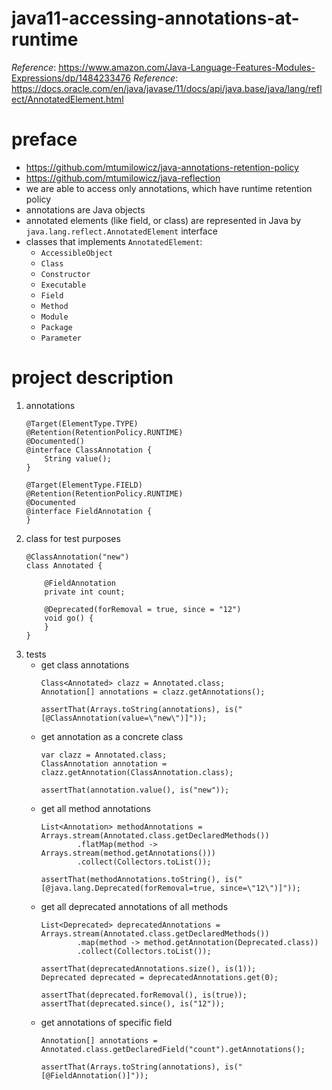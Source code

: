 # java11-accessing-annotations-at-runtime
_Reference_: https://www.amazon.com/Java-Language-Features-Modules-Expressions/dp/1484233476
_Reference_: https://docs.oracle.com/en/java/javase/11/docs/api/java.base/java/lang/reflect/AnnotatedElement.html

# preface
* https://github.com/mtumilowicz/java-annotations-retention-policy
* https://github.com/mtumilowicz/java-reflection
* we are able to access only annotations, which have runtime retention policy
* annotations are Java objects
* annotated elements (like field, or class) are represented in Java
by `java.lang.reflect.AnnotatedElement` interface
* classes that implements `AnnotatedElement`:
    * `AccessibleObject`
    * `Class`
    * `Constructor`
    * `Executable`
    * `Field`
    * `Method`
    * `Module`
    * `Package`
    * `Parameter`

# project description
1. annotations
    ```
    @Target(ElementType.TYPE)
    @Retention(RetentionPolicy.RUNTIME)
    @Documented()
    @interface ClassAnnotation {
        String value();
    }
    ```
    ```
    @Target(ElementType.FIELD)
    @Retention(RetentionPolicy.RUNTIME)
    @Documented
    @interface FieldAnnotation {
    }
    ```
1. class for test purposes
    ```
    @ClassAnnotation("new")
    class Annotated {
        
        @FieldAnnotation
        private int count;
        
        @Deprecated(forRemoval = true, since = "12")
        void go() {
        }
    }
    ```
1. tests
    * get class annotations
        ```
        Class<Annotated> clazz = Annotated.class;
        Annotation[] annotations = clazz.getAnnotations();
        
        assertThat(Arrays.toString(annotations), is("[@ClassAnnotation(value=\"new\")]"));
        ```
    * get annotation as a concrete class
        ```
        var clazz = Annotated.class;
        ClassAnnotation annotation = clazz.getAnnotation(ClassAnnotation.class);
        
        assertThat(annotation.value(), is("new"));
        ```
    * get all method annotations
        ```
        List<Annotation> methodAnnotations = Arrays.stream(Annotated.class.getDeclaredMethods())
                .flatMap(method -> Arrays.stream(method.getAnnotations()))
                .collect(Collectors.toList());
        
        assertThat(methodAnnotations.toString(), is("[@java.lang.Deprecated(forRemoval=true, since=\"12\")]"));
        ```
    * get all deprecated annotations of all methods
        ```
        List<Deprecated> deprecatedAnnotations = Arrays.stream(Annotated.class.getDeclaredMethods())
                .map(method -> method.getAnnotation(Deprecated.class))
                .collect(Collectors.toList());
        
        assertThat(deprecatedAnnotations.size(), is(1));
        Deprecated deprecated = deprecatedAnnotations.get(0);
        
        assertThat(deprecated.forRemoval(), is(true));
        assertThat(deprecated.since(), is("12"));
        ```
    * get annotations of specific field
        ```
        Annotation[] annotations = Annotated.class.getDeclaredField("count").getAnnotations();
        
        assertThat(Arrays.toString(annotations), is("[@FieldAnnotation()]"));
        ```
